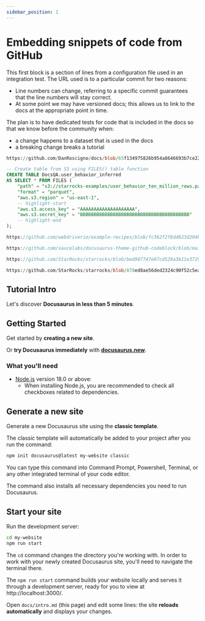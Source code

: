 ```yaml
---
sidebar_position: 1
---
```


# Embedding snippets of code from GitHub

This first block is a section of lines from a configuration file used in an integration
test.  The URL used is to a particular commit for two reasons:
- Line numbers can change, referring to a specific commit guarantees that the line numbers
will stay correct.
- At some point we may have versioned docs; this allows us to link to the docs at the appropriate point in time.

The plan is to have dedicated tests for code that is included in the docs so that we know before the community when:
- a change happens to a dataset that is used in the docs
- a breaking change breaks a tutorial

```sql reference title="Create table from S3 using FILES() table function"
https://github.com/DanRoscigno/docs/blob/65f134975826b954a8646693b7ce2294009da90e/SQL/files_table_fxn.sql#L1-L11
```

```sql
-- Create table from S3 using FILES() table function
CREATE TABLE DocsQA.user_behavior_inferred
AS SELECT * FROM FILES (
	"path" = "s3://starrocks-examples/user_behavior_ten_million_rows.parquet",
	"format" = "parquet",
	"aws.s3.region" = "us-east-1",
	-- highlight-start
	"aws.s3.access_key" = "AAAAAAAAAAAAAAAAAAAA",
	"aws.s3.secret_key" = "BBBBBBBBBBBBBBBBBBBBBBBBBBBBBBBBBBBBBBBB"
	-- highlight-end
);
```

```js reference useHTTPS
https://github.com/webdriverio/example-recipes/blob/fc362f2f8dd823d294b9bb5f92bd5991339d4591/getting-started/run-in-script.js#L2-L19
```

```js reference title="Example"
https://github.com/saucelabs/docusaurus-theme-github-codeblock/blob/main/src/theme/ReferenceCodeBlock/index.tsx#L105-L108
```

```js reference title="be.conf"
https://github.com/StarRocks/starrocks/blob/bed907747e07cd529a3b11e372997a14fd03436e/conf/be.conf#L21-L26
```

```sql reference title="JOIN from Quick Start"
https://github.com/StarRocks/starrocks/blob/878ed8ae56ded2324c90f52c5ea99e2d2abcb51a/docs/en/assets/quick-start/_SQL.mdx#L136-L147
```

## Tutorial Intro

Let's discover **Docusaurus in less than 5 minutes**.

## Getting Started

Get started by **creating a new site**.

Or **try Docusaurus immediately** with **[docusaurus.new](https://docusaurus.new)**.

### What you'll need

- [Node.js](https://nodejs.org/en/download/) version 18.0 or above:
  - When installing Node.js, you are recommended to check all checkboxes related to dependencies.

## Generate a new site

Generate a new Docusaurus site using the **classic template**.

The classic template will automatically be added to your project after you run the command:

```bash
npm init docusaurus@latest my-website classic
```

You can type this command into Command Prompt, Powershell, Terminal, or any other integrated terminal of your code editor.

The command also installs all necessary dependencies you need to run Docusaurus.

## Start your site

Run the development server:

```bash
cd my-website
npm run start
```

The `cd` command changes the directory you're working with. In order to work with your newly created Docusaurus site, you'll need to navigate the terminal there.

The `npm run start` command builds your website locally and serves it through a development server, ready for you to view at http://localhost:3000/.

Open `docs/intro.md` (this page) and edit some lines: the site **reloads automatically** and displays your changes.
